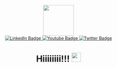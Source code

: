 <div id="header" align="center">
  <img src="https://media.tenor.com/500rWqut3sMAAAAi/party-gopher.gif" width="100"/>
</div>
<div id="badges" align="center">
  <a href="https://t.me/pelmenstruation">
    <img src="https://img.shields.io/badge/Telegram-blue?style=for-the-badge&logo=telegram" alt="LinkedIn Badge"/>
  </a>
  <a href="mailto:definston@gmail.com">
    <img src="https://img.shields.io/badge/gmail-black?style=for-the-badge&logo=gmail" alt="Youtube Badge"/>
  </a>
  <a href="https://www.linkedin.com/in/ynuraddi/">
    <img src="https://img.shields.io/badge/Linked%20In-blue?style=for-the-badge&logo=linkedin" alt="Twitter Badge"/>
  </a>
</div>
<div align="center">
<img src="https://komarev.com/ghpvc/?username=ynuraddi&style=flat-square&color=blue" alt=""/>
</div>
<h1 align="center">
  Hiiiiiiii!!!
  <img src="https://media.giphy.com/media/hvRJCLFzcasrR4ia7z/giphy.gif" width="30px"/>
</h1>